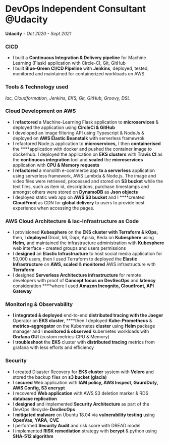 # DevOps Independent Consultant @Udacity

**Udacity** - *Oct 2020 - Sept 2021*

### **CICD**

- I built a **Continuous Integration & Delivery pipeline** for Machine Learning (Flask) application with Circle-CI, Git, GitHub
- I built **Blue-Green CI/CD Pipeline** with **Jenkins**, deployed, tested, monitored and maintained for containerized workloads on AWS

### **Tools & Technology used**

*Iac, Cloudformation, Jenkins, EKS, Git, GitHub, Groovy, DSL*

### **Cloud Development on AWS**

- I r**efactored** a Machine-Learning Flask application to **microservices** & deployed the application using **CircleCi & GitHub**
- I developed an image filtering API using Typescript & NodeJs & deployed on **AWS Elastic Beanstalk** with serverless framewrok
- I refactored Node.js application to **microservices,** I then **containerised** the ****application with docker and pushed the container image to dockerhub. I deployed the application on **EKS clusters** with **Travis CI** as the **continuous integration** tool and **scaled** the **microservices** application with **CPU & Memory requests**
- I **refactored** a monolith e-commerce app **to a serverless** application using serverless framework, AWS Lambda & Node.js. The image and video files were retrieved, processed and stored on **S3 bucket** while the text files, such as  item id, descriptions, purchase timestamps and amongst others were stored on **DynamoDB** as **Json objects**
- I deployed static web app on **AWS S3 bucket** and I ****created **CloudFront** as CDN for **global delivery** to users to provide best experience when accessing the pages.

### **AWS Cloud Architecture & Iac-Infrastructure as Code**

- I provisioned **Kubesphere** on the **EKS cluster with Terraform & kOps,** then, I **deployed** Drool, k6, Dapr, Apisix, Keda on **Kubesphere** using **Helm,** and maintained the infrastructure administration with **Kubesphere** web interface - created groups and users permissions
- I d**esigned** an **Elastic Infrastructure** to host social media application for 50,000 users, then I used Terraform to deployed the **Elastic Infrastructure** on **AWS, scaled** & **monitored** AWS infrastructure with **Terraform**
- I designed **Serverless Architecture infrastructure** for remote developers with proof of **Concept focus on DevSecOps** and **latency** consideration ****where I used **Amazon Incognito, Cloudfront, API Gateway**

### **Monitoring & Observability**

- **I integrated & deployed** end-to-end **distributed tracing with the Jaeger** Operator on **EKS cluster**, ****then I deployed **Kube-Prometheus** & **metrics-aggregator** on the Kubernetes **cluster** using **Helm** package manager and I **monitored & observed** kubernetes workloads with **Grafana GUI** (custom metrics-CPU & Memory)
- I t**roubleshoot** the **EKS** cluster with **distributed tracing** metrics from grafana with less efforts and efficiency

### **Security**

- I created Disaster Recovery for **EKS cluster** system with **Velero** and stored the backup files on **s3 bucket (glacia)**
- I s**ecured** Web application with **IAM policy, AWS Inspect, GaurdDuty, AWS Config, S3 encrypt**
- I recovered **Web application** with AWS S3 deletion marker & RDS **database replication**
- I **designed** and implemented **Security Architecture** as part of the DevOps lifecycle-**DevSecOps**
- I **mitigated malware** on Ubuntu 18.04 via **vulnerability testing** using **OpenVas**, **YARA**, **CVE**
- I performed **Security Audit** and risk score with DREAD model
- I implemented **RISK remediation** strategy with **bcrypt** & python using **SHA-512 algorithm**
